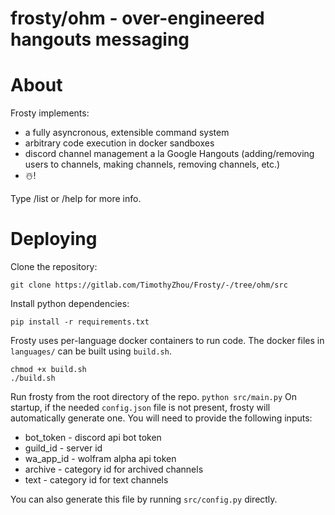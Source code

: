frosty/ohm - over-engineered hangouts messaging
====================================
# About
Frosty implements:
- a fully asyncronous, extensible command system
- arbitrary code execution in docker sandboxes
- discord channel management a la Google Hangouts (adding/removing users to channels, making channels, removing channels, etc.)
- ☃️!

Type /list or /help for more info.
# Deploying
Clone the repository:
```
git clone https://gitlab.com/TimothyZhou/Frosty/-/tree/ohm/src
```
Install python dependencies:
```
pip install -r requirements.txt
```
Frosty uses per-language docker containers to run code. The docker files in `languages/` can be built using `build.sh`.
```
chmod +x build.sh
./build.sh
```
Run frosty from the root directory of the repo.
`python src/main.py`
On startup, if the needed `config.json` file is not present, frosty will automatically generate one. You will need to provide the following inputs:
- bot_token - discord api bot token
-  guild_id - server id
- wa_app_id - wolfram alpha api token
- archive -  category id for archived channels
- text - category id for text channels

You can also generate this file by running `src/config.py` directly.